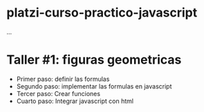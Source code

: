 # platzi-curso-practico-javascript

...

# Taller #1: figuras geometricas

- Primer paso: definir las formulas
- Segundo paso: implementar las formulas en javascript
- Tercer paso: Crear funciones
- Cuarto paso: Integrar javascript con html
